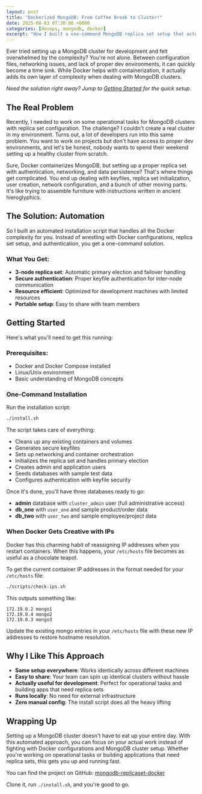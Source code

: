 ```yaml
---
layout: post
title: "Dockerized MongoDB: From Coffee Break to Cluster!"
date: 2025-08-03 07:30:00 +0000
categories: [devops, mongodb, docker]
excerpt: "How I built a one-command MongoDB replica set setup that actually works. No more wrestling with Docker configs or spending weekends on cluster setup."
---
```


Ever tried setting up a MongoDB cluster for development and felt overwhelmed by the complexity? You're not alone. Between configuration files, networking issues, and lack of proper dev environments, it can quickly become a time sink. While Docker helps with containerization, it actually adds its own layer of complexity when dealing with MongoDB clusters.

*Need the solution right away? Jump to [Getting Started](#getting-started) for the quick setup.*

## The Real Problem

Recently, I needed to work on some operational tasks for MongoDB clusters with replica set configuration. The challenge? I couldn't create a real cluster in my environment. Turns out, a lot of developers run into this same problem. You want to work on projects but don't have access to proper dev environments, and let's be honest, nobody wants to spend their weekend setting up a healthy cluster from scratch.

Sure, Docker containerizes MongoDB, but setting up a proper replica set with authentication, networking, and data persistence? That's where things get complicated. You end up dealing with keyfiles, replica set initialization, user creation, network configuration, and a bunch of other moving parts. It's like trying to assemble furniture with instructions written in ancient hieroglyphics.

## The Solution: Automation

So I built an automated installation script that handles all the Docker complexity for you. Instead of wrestling with Docker configurations, replica set setup, and authentication, you get a one-command solution.

### What You Get:
- **3-node replica set**: Automatic primary election and failover handling
- **Secure authentication**: Proper keyfile authentication for inter-node communication
- **Resource efficient**: Optimized for development machines with limited resources
- **Portable setup**: Easy to share with team members

## Getting Started

Here's what you'll need to get this running:

### Prerequisites:
- Docker and Docker Compose installed
- Linux/Unix environment
- Basic understanding of MongoDB concepts

### One-Command Installation

Run the installation script:

```bash
./install.sh
```

The script takes care of everything:
- Cleans up any existing containers and volumes
- Generates secure keyfiles
- Sets up networking and container orchestration
- Initializes the replica set and handles primary election
- Creates admin and application users
- Seeds databases with sample test data
- Configures authentication with keyfile security

Once it's done, you'll have three databases ready to go:
- **admin** database with `cluster_admin` user (full administrative access)
- **db_one** with `user_one` and sample product/order data
- **db_two** with `user_two` and sample employee/project data

### When Docker Gets Creative with IPs

Docker has this charming habit of reassigning IP addresses when you restart containers. When this happens, your `/etc/hosts` file becomes as useful as a chocolate teapot. 

To get the current container IP addresses in the format needed for your `/etc/hosts` file:

```bash
./scripts/check-ips.sh
```

This outputs something like:
```
172.19.0.2 mongo1
172.19.0.4 mongo2
172.19.0.3 mongo3
```

Update the existing mongo entries in your `/etc/hosts` file with these new IP addresses to restore hostname resolution.

## Why I Like This Approach

- **Same setup everywhere**: Works identically across different machines
- **Easy to share**: Your team can spin up identical clusters without hassle
- **Actually useful for development**: Perfect for operational tasks and building apps that need replica sets
- **Runs locally**: No need for external infrastructure
- **Zero manual config**: The install script does all the heavy lifting

## Wrapping Up

Setting up a MongoDB cluster doesn't have to eat up your entire day. With this automated approach, you can focus on your actual work instead of fighting with Docker configurations and MongoDB cluster setup. Whether you're working on operational tasks or building applications that need replica sets, this gets you up and running fast.

You can find the project on GitHub: [mongodb-replicaset-docker](https://github.com/ahmadarafaa/mongodb-replicaset-docker)

Clone it, run `./install.sh`, and you're good to go.

